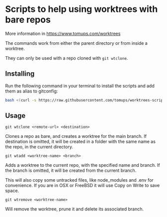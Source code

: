 # Scripts to help using worktrees with bare repos

More information in <https://www.tomups.com/worktrees>

The commands work from either the parent directory or from inside a worktree.

They can only be used with a repo cloned with `git wtclone`.

## Installing

Run the following command in your terminal to install the scripts and add them as alias to gitconfig:

```bash
bash <(curl -s https://raw.githubusercontent.com/tomups/worktrees-scripts/main/install.sh)
```

## Usage

`git wtclone <remote-url> <destination>`

Clones a repo as bare, and creates a worktree for the main branch. If destination is omitted, it will be created in a folder with the same name as the repo, in the current directory.

`git wtadd <worktree-name> <branch>`

Adds a worktree to the current repo, with the specified name and branch. If the branch is omitted, it will be created from the current branch.

This will also copy some untracked files, like node_modules and .env for convenience. If you are in OSX or FreeBSD it will use Copy on Write to save space.

`git wtremove <worktree-name>`

Will remove the worktree, prune it and delete its associated branch.
